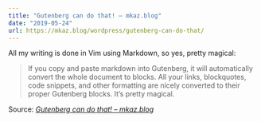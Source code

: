 ```yaml
---
title: "Gutenberg can do that! – mkaz.blog"
date: "2019-05-24"
url: https://mkaz.blog/wordpress/gutenberg-can-do-that/
---
```


All my writing is done in Vim using Markdown, so yes, pretty magical:

> If you copy and paste markdown into Gutenberg, it will automatically convert the whole document to blocks. All your links, blockquotes, code snippets, and other formatting are nicely converted to their proper Gutenberg blocks. It’s pretty magical.

Source: _[Gutenberg can do that! – mkaz.blog](https://mkaz.blog/wordpress/gutenberg-can-do-that/)_

